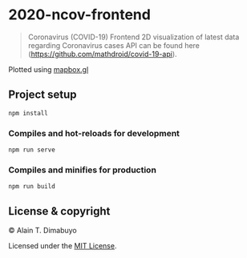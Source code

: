 # 2020-ncov-frontend

> Coronavirus (COVID-19) Frontend
2D visualization of latest data regarding Coronavirus cases
API can be found here (https://github.com/mathdroid/covid-19-api).

Plotted using [mapbox.gl](https://github.com/mapbox/mapbox-gl-js)

## Project setup

```
npm install
```

### Compiles and hot-reloads for development

```
npm run serve
```

### Compiles and minifies for production

```
npm run build
```



## License & copyright

© Alain T. Dimabuyo

Licensed under the [MIT License](LICENSE).


